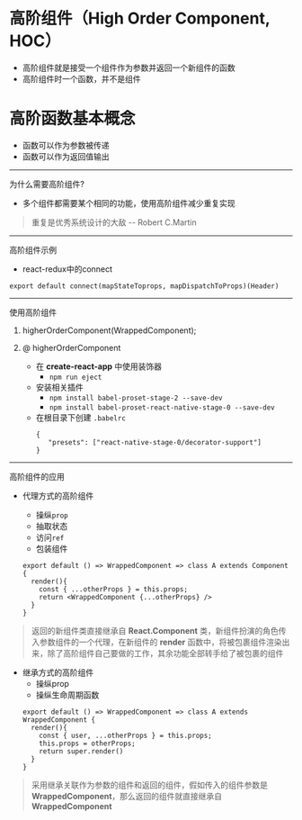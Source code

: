 高阶组件（High Order Component, HOC）
===

- 高阶组件就是接受一个组件作为参数并返回一个新组件的函数
- 高阶组件时一个函数，并不是组件

高阶函数基本概念
===

- 函数可以作为参数被传递
- 函数可以作为返回值输出

---

为什么需要高阶组件?

- 多个组件都需要某个相同的功能，使用高阶组件减少重复实现

> 重复是优秀系统设计的大敌 -- Robert C.Martin

---

高阶组件示例

- react-redux中的connect

`export default connect(mapStateToprops, mapDispatchToProps)(Header)`

---

使用高阶组件

1. higherOrderComponent(WrappedComponent);

2. @ higherOrderComponent
   - 在 **create-react-app** 中使用装饰器
     - `npm run eject`
   - 安装相关插件
     - `npm install babel-proset-stage-2 --save-dev`
     - `npm install babel-proset-react-native-stage-0 --save-dev`
   - 在根目录下创建 `.babelrc`
     ```
     {
        "presets": ["react-native-stage-0/decorator-support"]
     }
     ```
---

高阶组件的应用

- 代理方式的高阶组件

  - 操纵`prop`
  - 抽取状态
  - 访问`ref`
  - 包装组件
  ```React
  export default () => WrappedComponent => class A extends Component {
    render(){
      const { ...otherProps } = this.props;
      return <WrappedComponent {...otherProps} />
    }
  }
  ```
> 返回的新组件类直接继承自 **React.Component** 类，新组件扮演的角色传入参数组件的一个代理，在新组件的 **render** 函数中，将被包裹组件渲染出来，除了高阶组件自己要做的工作，其余功能全部转手给了被包裹的组件

- 继承方式的高阶组件
  - 操纵prop
  - 操纵生命周期函数
  ```react
  export default () => WrappedComponent => class A extends WrappedComponent {
    render(){
      const { user, ...otherProps } = this.props;
      this.props = otherProps;
      return super.render()
    }
  }
  ```

> 采用继承关联作为参数的组件和返回的组件，假如传入的组件参数是 **WrappedComponent**，那么返回的组件就直接继承自 **WrappedComponent**
